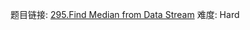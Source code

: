 题目链接: [295.Find Median from Data Stream][1]
难度: Hard

[1]: https://leetcode.com/problems/find-median-from-data-stream/